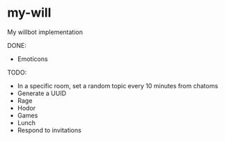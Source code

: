 my-will
=======

My willbot implementation

DONE:
 * Emoticons

TODO:
 * In a specific room, set a random topic every 10 minutes from chatoms
 * Generate a UUID
 * Rage
 * Hodor
 * Games
 * Lunch
 * Respond to invitations
